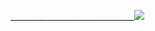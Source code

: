 _______________________________<img src="https://scontent.fkhi2-3.fna.fbcdn.net/v/t1.6435-9/196444341_319618292989012_4988603686800452201_n.jpg?_nc_cat=106&ccb=1-3&_nc_sid=730e14&_nc_ohc=vBeg1XzcbdQAX9Fy_Gh&_nc_ht=scontent.fkhi2-3.fna&oh=e796c8bf4159f06a122a165b801a10be&oe=60E0B7D9" />
